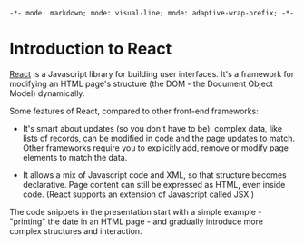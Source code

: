 `-*- mode: markdown; mode: visual-line; mode: adaptive-wrap-prefix; -*-`

# Introduction to React

[React](http://facebook.github.io/react/) is a Javascript library for building user interfaces. It's a framework for modifying an HTML page's structure (the DOM - the Document Object Model) dynamically.

Some features of React, compared to other front-end frameworks:

- It's smart about updates (so you don't have to be): complex data, like lists of records, can be modified in code and the page updates to match. Other frameworks require you to explicitly add, remove or modify page elements to match the data.

- It allows a mix of Javascript code and XML, so that structure becomes declarative. Page content can still be expressed as HTML, even inside code. (React supports an extension of Javascript called JSX.)

The code snippets in the presentation start with a simple example - "printing" the date in an HTML page - and gradually introduce more complex structures and interaction.
